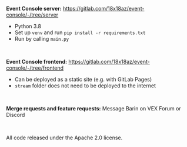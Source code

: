 **Event Console server:** https://gitlab.com/18x18az/event-console/-/tree/server
- Python 3.8
- Set up `venv` and run `pip install -r requirements.txt`
- Run by calling `main.py`

<br>

**Event Console frontend:** https://gitlab.com/18x18az/event-console/-/tree/frontend
- Can be deployed as a static site (e.g. with GitLab Pages)
- `stream` folder does not need to be deployed to the internet

<br>

**Merge requests and feature requests:** Message Barin on VEX&nbsp;Forum or Discord

<br>

All code released under the Apache 2.0 license.
